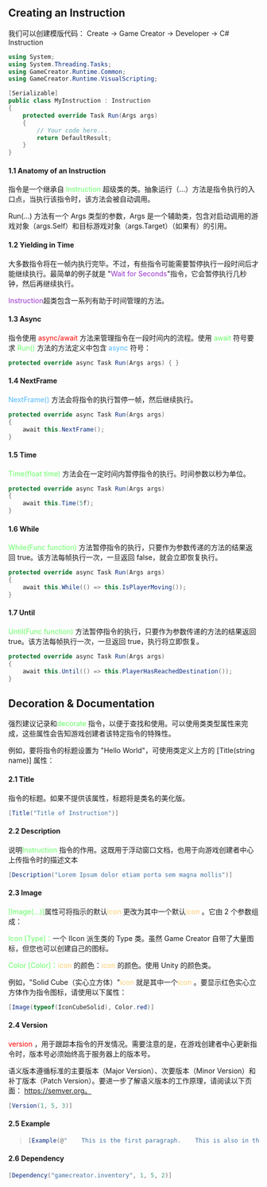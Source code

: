 ## Creating an Instruction

我们可以创建模版代码： Create → Game Creator → Developer → C# Instruction

```C#
using System;
using System.Threading.Tasks;
using GameCreator.Runtime.Common;
using GameCreator.Runtime.VisualScripting;

[Serializable]
public class MyInstruction : Instruction
{
    protected override Task Run(Args args)
    {
        // Your code here...
        return DefaultResult;
    }
}
```

#### 1.1 Anatomy of an Instruction

指令是一个继承自 <font color=#66ff66>Instruction </font>超级类的类。抽象运行（...）方法是指令执行的入口点，当执行该指令时，该方法会被自动调用。

Run(...) 方法有一个 Args 类型的参数，Args 是一个辅助类，包含对启动调用的游戏对象（args.Self）和目标游戏对象（args.Target）（如果有）的引用。

#### 1.2 Yielding in Time

大多数指令将在一帧内执行完毕。不过，有些指令可能需要暂停执行一段时间后才能继续执行。最简单的例子就是 "<font color="DarkOrchid ">Wait for Seconds</font>"指令，它会暂停执行几秒钟，然后再继续执行。

<font color="DarkOrchid ">Instruction</font>超类包含一系列有助于时间管理的方法。

#### 1.3 Async

指令使用<font color="red"> async/await </font>方法来管理指令在一段时间内的流程。使用 <font color=#66ff66>await </font>符号要求 <font color=#66ff66>Run()</font> 方法的方法定义中包含 <font color=#4db8ff>async </font>符号：

```C#
protected override async Task Run(Args args) { }
```

#### 1.4  NextFrame

<font color=#4db8ff>NextFrame()</font> 方法会将指令的执行暂停一帧，然后继续执行。

```C#
protected override async Task Run(Args args)
{
    await this.NextFrame();
}
```

#### 1.5 Time

<font color=#66ff66>Time(float time)</font> 方法会在一定时间内暂停指令的执行。时间参数以秒为单位。

```C#
protected override async Task Run(Args args)
{
    await this.Time(5f);
}
```

#### 1.6 While

<font color=#66ff66>While(Func<bool> function) </font>方法暂停指令的执行，只要作为参数传递的方法的结果返回 true。该方法每帧执行一次，一旦返回 false，就会立即恢复执行。

```C#
protected override async Task Run(Args args)
{
    await this.While(() => this.IsPlayerMoving());
}
```

#### 1.7 Until

<font color=#66ff66>Until(Func<bool> function) </font>方法暂停指令的执行，只要作为参数传递的方法的结果返回 true。该方法每帧执行一次，一旦返回 true，执行将立即恢复。

```C#
protected override async Task Run(Args args)
{
    await this.Until(() => this.PlayerHasReachedDestination());
}
```

## Decoration & Documentation

强烈建议记录和<font color=#66ff66>decorate </font>指令，以便于查找和使用。可以使用类类型属性来完成，这些属性会告知游戏创建者该特定指令的特殊性。

例如，要将指令的标题设置为 "Hello World"，可使用类定义上方的 [Title(string name)] 属性：

#### 2.1 Title

指令的标题。如果不提供该属性，标题将是类名的美化版。

```C#
[Title("Title of Instruction")]
```

#### 2.2 Description

说明<font color=#66ff66>Instruction </font>指令的作用。这既用于浮动窗口文档，也用于向游戏创建者中心上传指令时的描述文本

```C#
[Description("Lorem Ipsum dolor etiam porta sem magna mollis")]
```

#### 2.3 Image 

<font color=#66ff66>[Image(...)]</font>属性可将指示的默认<font color=#FFCE70>icon </font>更改为其中一个默认<font color=#FFCE70>icon </font>。它由 2 个参数组成：

<font color=#66ff66>Icon [Type]：</font>一个 IIcon 派生类的 Type 类。虽然 Game Creator 自带了大量图标，但您也可以创建自己的图标。

<font color=#66ff66>Color [Color]：</font><font color=#FFCE70>icon </font>的颜色：<font color=#FFCE70>icon </font>的颜色。使用 Unity 的颜色类。

例如，"Solid Cube（实心立方体）"<font color=#FFCE70>icon </font>就是其中一个<font color=#FFCE70>icon </font>。要显示红色实心立方体作为指令图标，请使用以下属性：

```C#
[Image(typeof(IconCubeSolid), Color.red)]
```

#### 2.4 Version

<font color="red">version </font>，用于跟踪本指令的开发情况。需要注意的是，在游戏创建者中心更新指令时，版本号必须始终高于服务器上的版本号。

语义版本遵循标准的主要版本（Major Version）、次要版本（Minor Version）和补丁版本（Patch Version）。要进一步了解语义版本的工作原理，请阅读以下页面： https://semver.org。

```C#
[Version(1, 5, 3)]
```

#### 2.5 Example

> ```C#
> [Example(@"    This is the first paragraph.    This is also in the first paragraph, right after the previous sentence     This line is part of a new paragraph. )]
> ```
>
> 

#### 2.6 Dependency

```C#
[Dependency("gamecreator.inventory", 1, 5, 2)]
```

